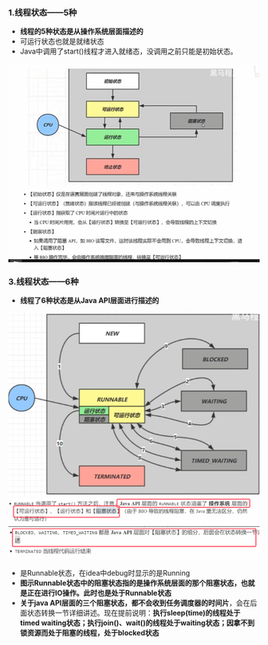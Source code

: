 ### 1.线程状态——5种

* **线程的5种状态是从操作系统层面描述的**
* 可运行状态也就是就绪状态
* Java中调用了start()线程才进入就绪态，没调用之前只能是初始状态。

![](assets/04线程状态/file-20250725164902960.png)

### 3.线程状态——6种

* **线程了6种状态是从Java API层面进行描述的**

![](assets/04线程状态/file-20250725165117224.png)![](assets/04线程状态/file-20250725165213955.png)
![](assets/04线程状态/file-20250725171623883.png)
* 是Runnable状态，在idea中debug时显示的是Running
* **图示Runnable状态中的阻塞状态指的是操作系统层面的那个阻塞状态，也就是正在进行IO操作。此时也是处于Runnable状态**
* **关于java API层面的三个阻塞状态，都不会收到任务调度器的时间片**，会在后面状态转换一节详细讲述。现在提前说明：**执行sleep(time)的线程处于timed waiting状态；执行join()、wait()的线程处于waiting状态；因拿不到锁资源而处于阻塞的线程，处于blocked状态**

